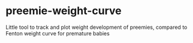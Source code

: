 # preemie-weight-curve
Little tool to track and plot weight development of preemies, compared to Fenton weight curve for premature babies

